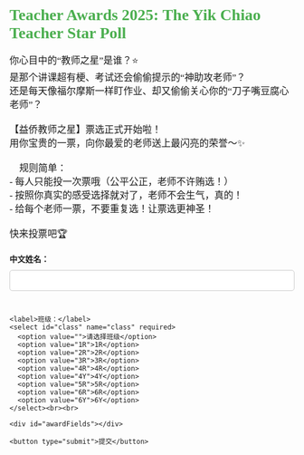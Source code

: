 <html lang="zh">
<head>
  <meta charset="UTF-8" />
  <title>Teacher Awards 2025</title>
  <style>
    body {
      font-family: "Times New Roman", serif, "KaiTi", sans-serif;
    }h1 {
      color: #4CAF50;
    }
    p {
      font-size: 1.2em;
    }
    .form-container {
      border: 1px solid #ddd;
      padding: 20px;
      margin-top: 20px;
      background-color: #f9f9f9;
    }
    label {
      font-weight: bold;
    }
    select, input[type="text"] {
      width: 100%;
      padding: 10px;
      margin: 10px 0;
      border-radius: 5px;
      border: 1px solid #ccc;
    }
    button {
      background-color: #4CAF50;
      color: white;
      padding: 10px 20px;
      border: none;
      border-radius: 5px;
      cursor: pointer;
    }
    button:hover {
      background-color: #45a049;
    }
  </style>
</head>
<body>
  <h1>Teacher Awards 2025: The Yik Chiao Teacher Star Poll</h1>
  <p>
    你心目中的“教师之星”是谁？⭐<br>
    是那个讲课超有梗、考试还会偷偷提示的“神助攻老师”？<br>
    还是每天像福尔摩斯一样盯作业、却又偷偷关心你的“刀子嘴豆腐心老师”？👀<br><br>
    【益侨教师之星】票选正式开始啦！<br>
    用你宝贵的一票，向你最爱的老师送上最闪亮的荣誉～✨<br><br>
    📌 规则简单：<br>
    - 每人只能投一次票哦（公平公正，老师不许贿选！）<br>
    - 按照你真实的感受选择就对了，老师不会生气，真的！<br>
    - 给每个老师一票，不要重复选！让票选更神圣！<br><br>
    快来投票吧🏆
  </p>

  <form id="voteForm" method="POST" action="https://script.google.com/macros/s/AKfycbzyNlGXrk9FA4mCQIb-AKdbq7lfM-9r3PVpI_UAmGgVcAAudrEMtn67pAHa5-AqoXDbxg/exec">
    <label>中文姓名：</label>
    <input type="text" name="name" required /><br><br>

    <label>班级：</label>
    <select id="class" name="class" required>
      <option value="">请选择班级</option>
      <option value="1R">1R</option>
      <option value="2R">2R</option>
      <option value="3R">3R</option>
      <option value="4R">4R</option>
      <option value="4Y">4Y</option>
      <option value="5R">5R</option>
      <option value="6R">6R</option>
      <option value="6Y">6Y</option>
    </select><br><br>

    <div id="awardFields"></div>

    <button type="submit">提交</button>
  </form>

  <script>
    const teacherOptions = `
      <option value="">请选择老师</option>
      <option value="林金龙校长">林金龙校长</option>
      <option value="黄莉蚡副校长">黄莉蚡副校长</option>
      <option value="谭锐涟副校长">谭锐涟副校长</option>
      <option value="陈惠媛副校长">陈惠媛副校长</option>
      <option value="王秀玉师">王秀玉师</option>
      <option value="张月娇师">张月娇师</option>
      <option value="李佩芬师">李佩芬师</option>
      <option value="徐凯君师">徐凯君师</option>
      <option value="陈佩仪师">陈佩仪师</option>
      <option value="石敏静师">石敏静师</option>
      <option value="方采灵师">方采灵师</option>
      <option value="李慧琴师">李慧琴师</option>
      <option value="蓝美蔚师">蓝美蔚师</option>
      <option value="Cik Ainnur Zahirah">Cik Ainnur Zahirah</option>
      <option value="刘筱莹师">刘筱莹师</option>
      <option value="李丽琴师">李丽琴师</option>
      <option value="Cik Nurdini Qistina">Cik Nurdini Qistina</option>
      <option value="郑艺璇师">郑艺璇师</option>
      <option value="Pn. Hanizatul Akma">Pn. Hanizatul Akma</option>
      <option value="黄蛟鄕师">黄蛟鄕师</option>`;

    const awards = [
      "最有爱心老师 · Most Caring Teacher",
      "最阳光灿烂老师 · Most Cheerful Teacher",
      "最严格有爱的老师 · Strict but Loving Teacher",
      "最有创意老师 · Most Creative Teacher",
      "最搞笑老师 · Most Entertaining Teacher",
      "最有耐心老师 · Most Patient Teacher",
      "最有型老师 · Most Stylish Teacher",
      "最具启发性老师 · Most Inspirational Teacher",
      "最亲民最配合的老师 · Most Approachable Teacher",
      "最勤奋老师 · Most Hardworking Teacher",
      "最冷静沉稳老师 · Most Calm & Composed Teacher",
      "最关怀学生老师 · Most Student-Caring Teacher",
      "最有纪律的老师 · Most Disciplined Teacher",
      "最会用科技的老师 · Most Tech-Savvy Teacher",
      "最有拼劲老师 · Most Spirited Teacher",
      "最可爱活泼老师 · Most Adorable and Energetic Teacher",
      "最有文采老师 · Best Rhymer or Poet Teacher",
      "最幽默又聪明老师 · Funniest but Smartest Teacher",
      "最活跃课外活动老师 · Most Active in Co-curricular Teacher",
      "学校领航之星 · Star of School Drive & Direction"
    ];

    window.addEventListener("DOMContentLoaded", () => {
      const container = document.getElementById("awardFields");
      let selectedTeachers = new Set();

      awards.forEach((title, index) => {
        const label = document.createElement("label");
        label.textContent = title;
        const select = document.createElement("select");
        select.name = `award${index + 1}`;
        select.required = true;

        select.innerHTML = teacherOptions;

        // 处理重复选择逻辑
        select.addEventListener("change", () => {
          const selectedValue = select.value;
          if (selectedTeachers.has(selectedValue)) {
            alert("每位老师只能选择一次，请重新选择！");
            select.value = ""; // 取消选择
          } else {
            selectedTeachers.add(selectedValue);
          }
        });

        container.appendChild(label);
        container.appendChild(document.createElement("br"));
        container.appendChild(select);
        container.appendChild(document.createElement("br"));
        container.appendChild(document.createElement("br"));
      });
    });
  </script>
</body>
</html>
